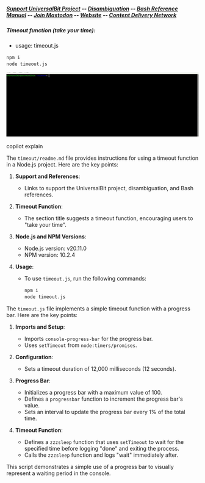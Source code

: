 ##### [Support UniversalBit Project](https://github.com/universalbit-dev/universalbit-dev/tree/main/support) -- [Disambiguation](https://en.wikipedia.org/wiki/Wikipedia:Disambiguation) -- [Bash Reference Manual](https://www.gnu.org/software/bash/manual/html_node/index.html) -- [Join Mastodon](https://mastodon.social/invite/wTHp2hSD) -- [Website](https://www.universalbit.it/) -- [Content Delivery Network](https://www.universalbitcdn.it/)

##### Timeout function (take your time):
* usage: timeout.js
```bash
npm i
node timeout.js
```
<img src="https://github.com/universalbit-dev/universalbit-dev/blob/main/timeout/images/gif/timeout.gif" width="auto" />

copilot explain

The `timeout/readme.md` file provides instructions for using a timeout function in a Node.js project. Here are the key points:

1. **Support and References**:
   - Links to support the UniversalBit project, disambiguation, and Bash references.

2. **Timeout Function**:
   - The section title suggests a timeout function, encouraging users to "take your time".

3. **Node.js and NPM Versions**:
   - Node.js version: v20.11.0
   - NPM version: 10.2.4

4. **Usage**:
   - To use `timeout.js`, run the following commands:
     ```bash
     npm i
     node timeout.js
     ```


The `timeout.js` file implements a simple timeout function with a progress bar. Here are the key points:

1. **Imports and Setup**:
   - Imports `console-progress-bar` for the progress bar.
   - Uses `setTimeout` from `node:timers/promises`.

2. **Configuration**:
   - Sets a timeout duration of 12,000 milliseconds (12 seconds).

3. **Progress Bar**:
   - Initializes a progress bar with a maximum value of 100.
   - Defines a `progressbar` function to increment the progress bar's value.
   - Sets an interval to update the progress bar every 1% of the total time.

4. **Timeout Function**:
   - Defines a `zzzsleep` function that uses `setTimeout` to wait for the specified time before logging "done" and exiting the process.
   - Calls the `zzzsleep` function and logs "wait" immediately after.

This script demonstrates a simple use of a progress bar to visually represent a waiting period in the console.


